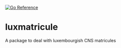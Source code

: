 [![Go Reference](https://pkg.go.dev/badge/github.com/gemineo/luxmatricule.svg)](https://pkg.go.dev/github.com/gemineo/luxmatricule)

# luxmatricule
A package to deal with luxembourgish CNS matricules

